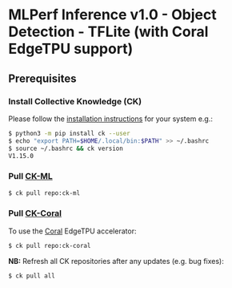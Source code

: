 # MLPerf Inference v1.0 - Object Detection - TFLite (with Coral EdgeTPU support)

## Prerequisites

### Install Collective Knowledge (CK)

Please follow the [installation instructions](https://github.com/ctuning/ck#installation) for your system e.g.:

```bash
$ python3 -m pip install ck --user
$ echo "export PATH=$HOME/.local/bin:$PATH" >> ~/.bashrc
$ source ~/.bashrc && ck version
V1.15.0
```

### Pull [CK-ML](https://github.com/ctuning/ck-ml)

```bash
$ ck pull repo:ck-ml
```

### Pull [CK-Coral](https://github.com/ctuning/ck-coral)

To use the [Coral](https://coral.ai/) EdgeTPU accelerator:

```bash
$ ck pull repo:ck-coral
```

**NB:** Refresh all CK repositories after any updates (e.g. bug fixes):

```bash
$ ck pull all
```
